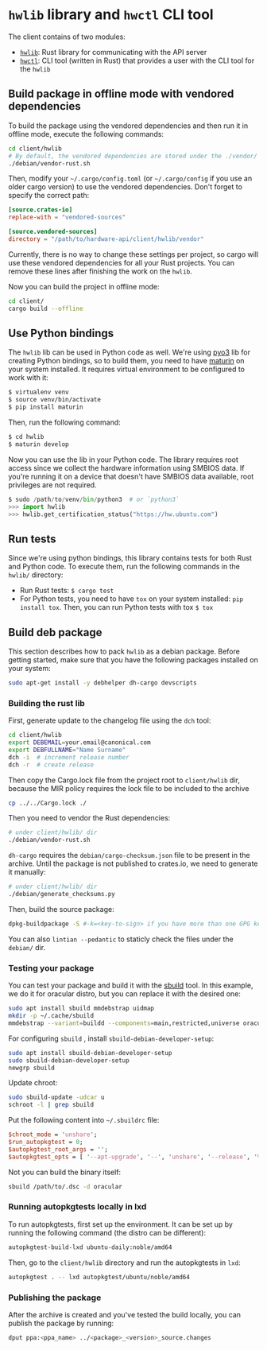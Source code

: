 # `hwlib` library and `hwctl` CLI tool

The client contains of two modules:

* [`hwlib`](./hwlib): Rust library for communicating with the API server
* [`hwctl`](./hwctl): CLI tool (written in Rust) that provides a user with the CLI tool for the `hwlib`

## Build package in offline mode with vendored dependencies

To build the package using the vendored dependencies and then run it in offline mode,
execute the following commands:

```bash
cd client/hwlib
# By default, the vendored dependencies are stored under the ./vendor/ directory
./debian/vendor-rust.sh
```

Then, modify your `~/.cargo/config.toml` (or `~/.cargo/config` if you use an older cargo
version) to use the vendored dependencies. Don't forget to specify the correct path:

```toml
[source.crates-io]
replace-with = "vendored-sources"

[source.vendored-sources]
directory = "/path/to/hardware-api/client/hwlib/vendor"
```

Currently, there is no way to change these settings per project, so cargo will use
these vendored dependencies for all your Rust projects. You can remove these lines
after finishing the work on the `hwlib`.

Now you can build the project in offline mode:

```bash
cd client/
cargo build --offline
```

## Use Python bindings

The `hwlib` lib can be used in Python code as well. We're using [pyo3](https://github.com/PyO3/pyo3)
lib for creating Python bindings, so to build them, you need to have [maturin](https://github.com/PyO3/maturin)
on your system installed. It requires virtual environment to be configured to work with it:

```bash
$ virtualenv venv
$ source venv/bin/activate
$ pip install maturin
```

Then, run the following command:

```bash
$ cd hwlib
$ maturin develop
```

Now you can use the lib in your Python code. The library requires root access
since we collect the hardware information using SMBIOS data. If you're running it
on a device that doesn't have SMBIOS data available, root privileges are not required.

```python
$ sudo /path/to/venv/bin/python3  # or `python3`
>>> import hwlib
>>> hwlib.get_certification_status("https://hw.ubuntu.com")
```


## Run tests

Since we're using python bindings, this library contains tests for both Rust and Python code.
To execute them, run the following commands in the `hwlib/` directory:

* Run Rust tests: `$ cargo test`
* For Python tests, you need to have `tox` on your system installed: `pip install tox`.
Then, you can run Python tests with tox `$ tox`


## Build deb package

This section describes how to pack `hwlib` as a debian package. Before getting started, make sure that you have the following packages installed on your system:

```bash
sudo apt-get install -y debhelper dh-cargo devscripts
```

### Building the rust lib

First, generate update to the changelog file using the `dch` tool:

```bash
cd client/hwlib
export DEBEMAIL=your.email@canonical.com
export DEBFULLNAME="Name Surname"
dch -i  # increment release number
dch -r  # create release
```

Then copy the Cargo.lock file from the project root to `client/hwlib` dir, because the MIR policy
requires the lock file to be included to the archive

```bash
cp ../../Cargo.lock ./
```

Then you need to vendor the Rust dependencies:

```bash
# under client/hwlib/ dir
./debian/vendor-rust.sh
```

`dh-cargo` requires the `debian/cargo-checksum.json` file to be present in the archive. Until the package
is not published to crates.io, we need to generate it manually:

```bash
# under client/hwlib/ dir
./debian/generate_checksums.py
```

Then, build the source package:

```bash
dpkg-buildpackage -S #-k=<key-to-sign> if you have more than one GPG key for the specified DEBEMAIL
```

You can also `lintian --pedantic` to staticly check the files under the `debian/` dir.

### Testing your package

You can test your package and build it with the [sbuild](https://wiki.debian.org/sbuild) tool.
In this example, we do it for oracular distro, but you can replace it with the desired one:

```bash
sudo apt install sbuild mmdebstrap uidmap
mkdir -p ~/.cache/sbuild
mmdebstrap --variant=buildd --components=main,restricted,universe oracular ~/.cache/sbuild/oracular-amd64.tar.zst
```

For configuring `sbuild` , install `sbuild-debian-developer-setup`:

```bash
sudo apt install sbuild-debian-developer-setup
sudo sbuild-debian-developer-setup
newgrp sbuild
```

Update chroot:

```bash
sudo sbuild-update -udcar u
schroot -l | grep sbuild
```

Put the following content into `~/.sbuildrc` file:

```perl
$chroot_mode = 'unshare';
$run_autopkgtest = 0;
$autopkgtest_root_args = '';
$autopkgtest_opts = [ '--apt-upgrade', '--', 'unshare', '--release', '%r', '--arch', '%a' ];
```

Not you can build the binary itself:

```bash
sbuild /path/to/.dsc -d oracular
```


### Running autopkgtests locally in lxd

To run autopkgtests, first set up the environment. It can be set up by
running the following command (the distro can be different):

```sh
autopkgtest-build-lxd ubuntu-daily:noble/amd64
```

Then, go to the `client/hwlib` directory and run the autopkgtests in
`lxd`:

```sh
autopkgtest . -- lxd autopkgtest/ubuntu/noble/amd64
```

### Publishing the package

After the archive is created and you've tested the build locally, you
can publish the package by running:

```sh
dput ppa:<ppa_name> ../<package>_<version>_source.changes
 ```
